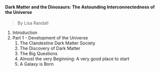 #### Dark Matter and the Dinosaurs: The Astounding Interconnectedness of the Universe
> By Lisa Randall

1. Introduction
2. Part 1 - Development of the Universe
    1. The Clandestine Dark Matter Society
    2. The Discovery of Dark Matter
    3. The Big Questions
    4. Almost the very Beginning: A very good place to start
    5. A Galaxy is Born
